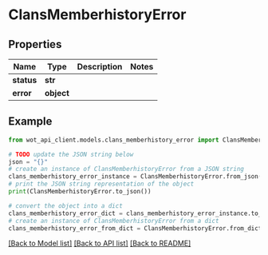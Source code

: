# ClansMemberhistoryError


## Properties

Name | Type | Description | Notes
------------ | ------------- | ------------- | -------------
**status** | **str** |  | 
**error** | **object** |  | 

## Example

```python
from wot_api_client.models.clans_memberhistory_error import ClansMemberhistoryError

# TODO update the JSON string below
json = "{}"
# create an instance of ClansMemberhistoryError from a JSON string
clans_memberhistory_error_instance = ClansMemberhistoryError.from_json(json)
# print the JSON string representation of the object
print(ClansMemberhistoryError.to_json())

# convert the object into a dict
clans_memberhistory_error_dict = clans_memberhistory_error_instance.to_dict()
# create an instance of ClansMemberhistoryError from a dict
clans_memberhistory_error_from_dict = ClansMemberhistoryError.from_dict(clans_memberhistory_error_dict)
```
[[Back to Model list]](../README.md#documentation-for-models) [[Back to API list]](../README.md#documentation-for-api-endpoints) [[Back to README]](../README.md)


